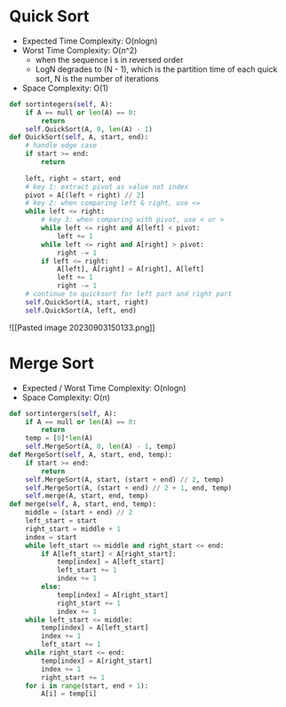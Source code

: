 # Quick Sort
- Expected Time Complexity: O(nlogn)
- Worst Time Complexity: O(n^2)
	- when the sequence i s in reversed order
	- LogN degrades to (N - 1), which is the partition time of each quick sort, N is the number of iterations
- Space Complexity: O(1)
```python
def sortintegers(self, A):
	if A == null or len(A) == 0:
		return
	self.QuickSort(A, 0, len(A) - 1)
def QuickSort(self, A, start, end):
	# handle edge case
	if start >= end:
		return
		
	left, right = start, end
	# key 1: extract pivot as value not index
	pivot = A[(left + right) // 2]
	# key 2: when comparing left & right, use <=
	while left <= right:
		# key 3: when comparing with pivot, use < or >
		while left <= right and A[left] < pivot:
			left += 1
		while left <= right and A[right] > pivot:
			right -= 1
		if left <= right:
			A[left], A[right] = A[right], A[left]
			left += 1
			right -= 1
	# continue to quicksort for left part and right part
	self.QuickSort(A, start, right)
	self.QuickSort(A, left, end)
```
![[Pasted image 20230903150133.png]]
# Merge Sort
- Expected  / Worst Time Complexity: O(nlogn)
- Space Complexity: O(n)
```python
def sortintergers(self, A):
	if A == null or len(A) == 0:
		return
	temp = [0]*len(A)
	self.MergeSort(A, 0, len(A) - 1, temp)
def MergeSort(self, A, start, end, temp):
	if start >= end:
		return
	self.MergeSort(A, start, (start + end) // 2, temp)
	self.MergeSort(A, (start + end) // 2 + 1, end, temp)
	self.merge(A, start, end, temp)
def merge(self, A, start, end, temp):
	middle = (start + end) // 2
	left_start = start
	right_start = middle + 1
	index = start
	while left_start <= middle and right_start <= end:
		if A[left_start] < A[right_start]:
			temp[index] = A[left_start]
			left_start += 1
			index += 1
		else:
			temp[index] = A[right_start]
			right_start += 1
			index += 1
	while left_start <= middle:
		temp[index] = A[left_start]
		index += 1
		left_start += 1
	while right_start <= end:
		temp[index] = A[right_start]
		index += 1
		right_start += 1
	for i in range(start, end + 1):
		A[i] = temp[i]
```